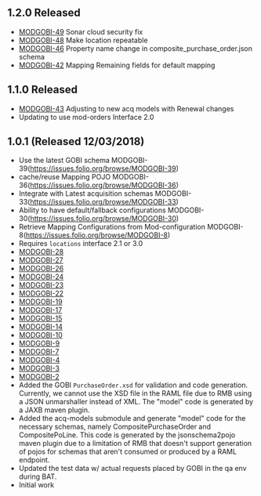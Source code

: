 ## 1.2.0 Released
* [MODGOBI-49](https://issues.folio.org/browse/MODGOBI-49) Sonar cloud security fix
* [MODGOBI-48](https://issues.folio.org/browse/MODGOBI-48) Make location repeatable
* [MODGOBI-46](https://issues.folio.org/browse/MODGOBI-46) Property name change in composite_purchase_order.json schema
* [MODGOBI-42](https://issues.folio.org/browse/MODGOBI-42) Mapping Remaining fields for default mapping

## 1.1.0 Released
 * [MODGOBI-43](https://issues.folio.org/browse/MODGOBI-43) Adjusting to new acq models with Renewal changes
 * Updating to use mod-orders Interface 2.0
## 1.0.1 (Released 12/03/2018)
 * Use the latest GOBI schema MODGOBI-39(https://issues.folio.org/browse/MODGOBI-39)
 * cache/reuse Mapping POJO MODGOBI-36(https://issues.folio.org/browse/MODGOBI-36)
 * Integrate with Latest acquisition schemas MODGOBI-33(https://issues.folio.org/browse/MODGOBI-33)
 * Ability to have default/fallback configurations MODGOBI-30(https://issues.folio.org/browse/MODGOBI-30)
 * Retrieve Mapping Configurations from Mod-configuration MODGOBI-8(https://issues.folio.org/browse/MODGOBI-8)
 * Requires `locations` interface 2.1 or 3.0
 * [MODGOBI-28](https://issues.folio.org/browse/MODGOBI-28)
 * [MODGOBI-27](https://issues.folio.org/browse/MODGOBI-27)
 * [MODGOBI-26](https://issues.folio.org/browse/MODGOBI-26)
 * [MODGOBI-24](https://issues.folio.org/browse/MODGOBI-24)
 * [MODGOBI-23](https://issues.folio.org/browse/MODGOBI-23)
 * [MODGOBI-22](https://issues.folio.org/browse/MODGOBI-22)
 * [MODGOBI-19](https://issues.folio.org/browse/MODGOBI-19)
 * [MODGOBI-17](https://issues.folio.org/browse/MODGOBI-17)
 * [MODGOBI-15](https://issues.folio.org/browse/MODGOBI-15)
 * [MODGOBI-14](https://issues.folio.org/browse/MODGOBI-14)
 * [MODGOBI-10](https://issues.folio.org/browse/MODGOBI-10)
 * [MODGOBI-9](https://issues.folio.org/browse/MODGOBI-9)
 * [MODGOBI-7](https://issues.folio.org/browse/MODGOBI-7)
 * [MODGOBI-4](https://issues.folio.org/browse/MODGOBI-4)
 * [MODGOBI-3](https://issues.folio.org/browse/MODGOBI-3)
 * [MODGOBI-2](https://issues.folio.org/browse/MODGOBI-2)
 * Added the GOBI `PurchaseOrder.xsd` for validation and code generation.
   Currently, we cannot use the XSD file in the RAML file due to RMB using
   a JSON unmarshaller instead of XML. The "model" code is generated by a
   JAXB maven plugin.
 * Added the acq-models submodule and generate "model" code for the 
   necessary schemas, namely CompositePurchaseOrder and CompositePoLine.
   This code is generated by the jsonschema2pojo maven plugin due to a
   limitation of RMB that doesn't support generation of pojos for schemas
   that aren't consumed or produced by a RAML endpoint.
 * Updated the test data w/ actual requests placed by GOBI in the qa env 
   during BAT.
 * Initial work
